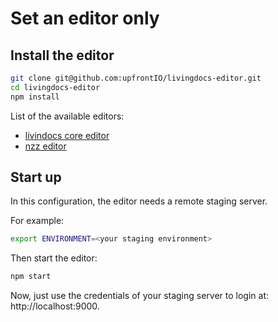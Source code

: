 # Set an editor only

## Install the editor

```bash
git clone git@github.com:upfrontIO/livingdocs-editor.git
cd livingdocs-editor
npm install
```

List of the available editors:
- [livindocs core editor](https://github.com/upfrontIO/livingdocs-editor)
- [nzz editor](https://github.com/nzzdev/livingdocs-editor)

## Start up

In this configuration, the editor needs a remote staging server.

For example:
```bash
export ENVIRONMENT=<your staging environment>
```
Then start the editor:
```bash
npm start
```

Now, just use the credentials of your staging server to login at: http://localhost:9000.
